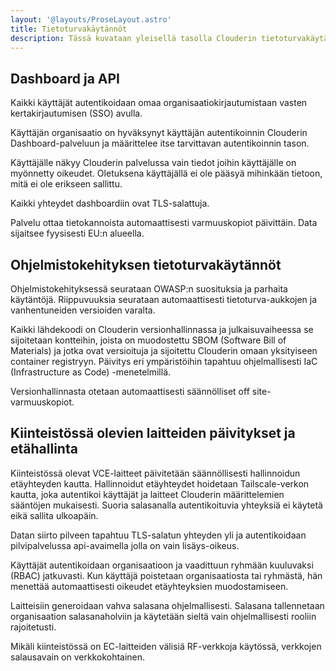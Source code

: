 ```yaml
---
layout: '@layouts/ProseLayout.astro'
title: Tietoturvakäytännöt
description: Tässä kuvataan yleisellä tasolla Clouderin tietoturvakäytännöt ja toimenpiteet, jotka on toteutettu palvelun turvallisuuden varmistamiseksi.
---
```


## Dashboard ja API

Kaikki käyttäjät autentikoidaan omaa organisaatiokirjautumistaan vasten kertakirjautumisen (SSO) avulla.

Käyttäjän organisaatio on hyväksynyt käyttäjän autentikoinnin Clouderin Dashboard-palveluun ja määrittelee itse tarvittavan autentikoinnin tason.

Käyttäjälle näkyy Clouderin palvelussa vain tiedot joihin käyttäjälle on myönnetty oikeudet. Oletuksena käyttäjällä ei ole pääsyä mihinkään tietoon, mitä ei ole erikseen sallittu.

Kaikki yhteydet dashboardiin ovat TLS-salattuja.

Palvelu ottaa tietokannoista automaattisesti varmuuskopiot päivittäin. Data sijaitsee fyysisesti EU:n alueella.

## Ohjelmistokehityksen tietoturvakäytännöt

Ohjelmistokehityksessä seurataan OWASP:n suosituksia ja parhaita käytäntöjä. Riippuvuuksia seurataan automaattisesti tietoturva-aukkojen ja vanhentuneiden versioiden varalta.

Kaikki lähdekoodi on Clouderin versionhallinnassa ja julkaisuvaiheessa se sijoitetaan kontteihin, joista on muodostettu SBOM (Software Bill of Materials) ja jotka ovat versioituja ja sijoitettu Clouderin omaan yksityiseen container registryyn. Päivitys eri ympäristöihin tapahtuu ohjelmallisesti IaC (Infrastructure as Code) -menetelmillä.

Versionhallinnasta otetaan automaattisesti säännölliset off site-varmuuskopiot.

## Kiinteistössä olevien laitteiden päivitykset ja etähallinta

Kiinteistössä olevat VCE-laitteet päivitetään säännöllisesti hallinnoidun etäyhteyden kautta. Hallinnoidut etäyhteydet hoidetaan Tailscale-verkon kautta, joka autentikoi käyttäjät ja laitteet Clouderin määrittelemien sääntöjen mukaisesti. Suoria salasanalla autentikoituvia yhteyksiä ei käytetä eikä sallita ulkoapäin.

Datan siirto pilveen tapahtuu TLS-salatun yhteyden yli ja autentikoidaan pilvipalvelussa api-avaimella jolla on vain lisäys-oikeus.

Käyttäjät autentikoidaan organisaatioon ja vaadittuun ryhmään kuuluvaksi (RBAC) jatkuvasti. Kun käyttäjä poistetaan organisaatiosta tai ryhmästä, hän menettää automaattisesti oikeudet etäyhteyksien muodostamiseen.

Laitteisiin generoidaan vahva salasana ohjelmallisesti. Salasana tallennetaan organisaation salasanaholviin ja käytetään sieltä vain ohjelmallisesti rooliin rajoitetusti.

Mikäli kiinteistössä on EC-laitteiden välisiä RF-verkkoja käytössä, verkkojen salausavain on verkkokohtainen.
